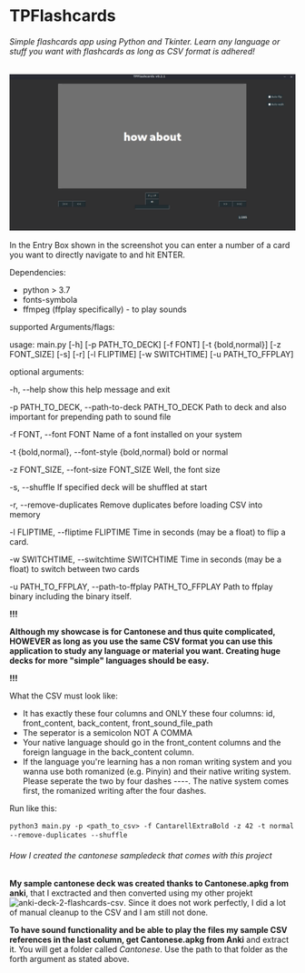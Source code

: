 # TPFlashcards

###### Simple flashcards app using Python and Tkinter. Learn any language or stuff you want with flashcards as long as CSV format is adhered!

![Screenshot TPFlashcardsv0.0.5](screenshots/TPFlashcards_v0.2.1.png "Screenshot v0.2.1")

In the Entry Box shown in the screenshot you can enter a number of a card you want to directly navigate to and hit ENTER.

Dependencies:

 * python > 3.7
 * fonts-symbola
 * ffmpeg (ffplay specifically) - to play sounds 

supported Arguments/flags:

usage: main.py [-h] [-p PATH_TO_DECK] [-f FONT] [-t {bold,normal}] [-z FONT_SIZE] [-s] [-r] [-l FLIPTIME] [-w SWITCHTIME] [-u PATH_TO_FFPLAY]

optional arguments:

  -h, --help            show this help message and exit

  -p PATH_TO_DECK, --path-to-deck PATH_TO_DECK
                        Path to deck and also important for prepending path to sound file

  -f FONT, --font FONT  Name of a font installed on your system

  -t {bold,normal}, --font-style {bold,normal}
                        bold or normal

  -z FONT_SIZE, --font-size FONT_SIZE
                        Well, the font size

  -s, --shuffle         If specified deck will be shuffled at start

  -r, --remove-duplicates
                        Remove duplicates before loading CSV into memory

  -l FLIPTIME, --fliptime FLIPTIME
                        Time in seconds (may be a float) to flip a card.

  -w SWITCHTIME, --switchtime SWITCHTIME
                        Time in seconds (may be a float) to switch between two cards

  -u PATH_TO_FFPLAY, --path-to-ffplay PATH_TO_FFPLAY
                        Path to ffplay binary including the binary itself.


**!!!**

**Although my showcase is for Cantonese and thus quite complicated, HOWEVER as long as you use the same CSV format you can use this application to study any language or material you want. Creating huge decks for more "simple" languages should be easy.**

**!!!**

What the CSV must look like:

 * It has exactly these four columns and ONLY these four columns: id, front_content, back_content, front_sound_file_path
 * The seperator is a semicolon NOT A COMMA
 * Your native language should go in the front_content columns and the foreign language in the back_content column.
 * If the language you're learning has a non roman writing system and you wanna use both romanized (e.g. Pinyin)
   and their native writing system. Please seperate the two by four dashes ----. The native system comes first,
   the romanized writing after the four dashes.
 


Run like this:

    python3 main.py -p <path_to_csv> -f CantarellExtraBold -z 42 -t normal --remove-duplicates --shuffle



###### How I created the cantonese sampledeck that comes with this project

**My sample cantonese deck was created thanks to Cantonese.apkg from anki**, that I exctracted and then
converted using my other projekt ![anki-deck-2-flashcards-csv](https://codeberg.org/alluneedistux/anki-deck-2-flashcards-csv). Since it does not work perfectly, I did a lot of manual cleanup to the CSV
and I am still not done.

**To have sound functionality and be able to play the files my sample CSV references in the last column, get Cantonese.apkg from Anki** and extract it. You will get a folder called *Cantonese*. Use the path to that folder as the forth argument
as stated above.

